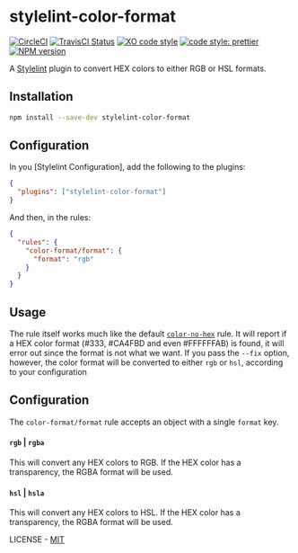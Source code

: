 # stylelint-color-format

[![CircleCI](https://circleci.com/gh/filipekiss/stylelint-color-format/tree/master.svg?style=shield)](https://circleci.com/gh/filipekiss/stylelint-color-format/tree/master)
[![TravisCI Status](https://travis-ci.org/filipekiss/stylelint-color-format.svg?branch=master)](https://travis-ci.org/filipekiss/stylelint-color-format)
[![XO code style](https://img.shields.io/badge/code_style-XO-5ed9c7.svg)](https://github.com/xojs/xo)
[![code style: prettier](https://img.shields.io/badge/code_style-prettier-ff69b4.svg)](https://github.com/prettier/prettier)
[![NPM
version](https://img.shields.io/npm/v/stylelint-color-format.svg)](https://www.npmjs.org/package/stylelint-color-format)

A [Stylelint] plugin to convert HEX colors to either RGB or HSL formats.

## Installation

```sh
npm install --save-dev stylelint-color-format
```

## Configuration

In you [Stylelint Configuration], add the following to the plugins:

```json
{
  "plugins": ["stylelint-color-format"]
}
```

And then, in the rules:

```json
{
  "rules": {
    "color-format/format": {
      "format": "rgb"
    }
  }
}
```

## Usage

The rule itself works much like the default [`color-no-hex`] rule. It will report if a HEX color format (#333, #CA4FBD and even #FFFFFFAB) is found, it will error out since the format is not what we want.
If you pass the `--fix` option, however, the color format will be converted to either `rgb` or `hsl`, according
to your configuration

## Configuration

The `color-format/format` rule accepts an object with a single `format` key.

#### `rgb` | `rgba`

This will convert any HEX colors to RGB. If the HEX color has a transparency, the RGBA format will be used.

#### `hsl` | `hsla`

This will convert any HEX colors to HSL. If the HEX color has a transparency, the RGBA format will be used.

LICENSE - [MIT]

[stylelint]: https://github.com/stylelint/stylelint/
[style configuration]: https://github.com/stylelint/stylelint/blob/master/docs/user-guide/configuration.md
[`color-no-hex`]: https://github.com/stylelint/stylelint/blob/master/lib/rules/color-no-hex/README.md
[mit]: LICENSE.md
